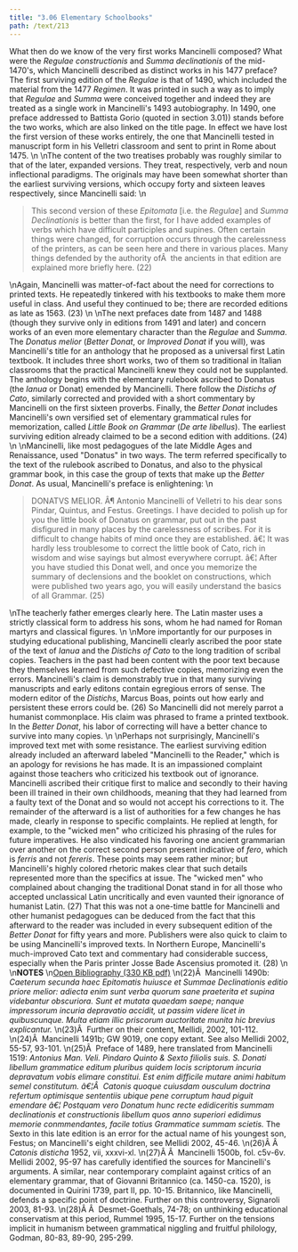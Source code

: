 ```yaml
---
title: "3.06 Elementary Schoolbooks"
path: /text/213
---
```

What then do we know of the very first works Mancinelli composed? What were the <em>Regulae constructionis</em> and <em>Summa declinationis</em> of the mid-1470's, which Mancinelli described as distinct works in his 1477 preface? The first surviving edition of the <em>Regulae</em> is that of 1490, which included the material from the 1477 <em>Regimen</em>. It was printed in such a way as to imply that <em>Regulae</em> and <em>Summa</em> were conceived together and indeed they are treated as a single work in Mancinelli's 1493 autobiography. In 1490, one preface addressed to Battista Gorio (quoted in section 3.01)) stands before the two works, which are also linked on the title page. In effect we have lost the first version of these works entirely, the one that Mancinelli tested in manuscript form in his Velletri classroom and sent to print in Rome about 1475.\n\nThe content of the two treatises probably was roughly similar to that of the later, expanded versions. They treat, respectively, verb and noun inflectional paradigms. The originals may have been somewhat shorter than the earliest surviving versions, which occupy forty and sixteen leaves respectively, since Mancinelli said:\n<blockquote>This second version of these <em>Epitomata</em> [i.e. the <em>Regulae</em>] and <em>Summa Declinationis</em> is better than the first, for I have added examples of verbs which have difficult participles and supines. Often certain things were changed, for corruption occurs through the carelessness of the printers, as can be seen here and there in various places. Many things defended by the authority ofÂ  the ancients in that edition are explained more briefly here. (22)</blockquote>\nAgain, Mancinelli was matter-of-fact about the need for corrections to printed texts. He repeatedly tinkered with his textbooks to make them more useful in class. And useful they continued to be; there are recorded editions as late as 1563. (23)\n\nThe next prefaces date from 1487 and 1488 (though they survive only in editions from 1491 and later) and concern works of an even more elementary character than the <em>Regulae</em> and <em>Summa</em>. The <em>Donatus melior</em> (<em>Better Donat</em>, or <em>Improved Donat</em> if you will), was Mancinelli's title for an anthology that he proposed as a universal first Latin textbook. It includes three short works, two of them so traditional in Italian classrooms that the practical Mancinelli knew they could not be supplanted. The anthology begins with the elementary rulebook ascribed to Donatus (the <em>Ianua</em> or Donat) emended by Mancinelli. There follow the <em>Distichs of Cato</em>, similarly corrected and provided with a short commentary by Mancinelli on the first sixteen proverbs. Finally, the <em>Better Donat</em> includes Mancinelli's own versified set of elementary grammatical rules for memorization, called <em>Little Book on Grammar</em> (<em>De arte libellus</em>). The earliest surviving edition already claimed to be a second edition with additions. (24)\n\nMancinelli, like most pedagogues of the late Middle Ages and Renaissance, used "Donatus" in two ways. The term referred specifically to the text of the rulebook ascribed to Donatus, and also to the physical grammar book, in this case the group of texts that make up the <em>Better Donat</em>. As usual, Mancinelli's preface is enlightening:\n<blockquote>DONATVS MELIOR. Â¶ Antonio Mancinelli of Velletri to his dear sons Pindar, Quintus, and Festus. Greetings. I have decided to polish up for you the little book of Donatus on grammar, put out in the past disfigured in many places by the carelessness of scribes. For it is difficult to change habits of mind once they are established. â€¦ It was hardly less troublesome to correct the little book of Cato, rich in wisdom and wise sayings but almost everywhere corrupt. â€¦ After you have studied this Donat well, and once you memorize the summary of declensions and the booklet on constructions, which were published two years ago, you will easily understand the basics of all Grammar. (25)</blockquote>\nThe teacherly father emerges clearly here. The Latin master uses a strictly classical form to address his sons, whom he had named for Roman martyrs and classical figures.\n\nMore importantly for our purposes in studying educational publishing, Mancinelli clearly ascribed the poor state of the text of <em>Ianua</em> and the <em>Distichs of Cato</em> to the long tradition of scribal copies. Teachers in the past had been content with the poor text because they themselves learned from such defective copies, memorizing even the errors. Mancinelli's claim is demonstrably true in that many surviving manuscripts and early editons contain egregious errors of sense. The modern editor of the <em>Distichs</em>, Marcus Boas, points out how early and persistent these errors could be. (26) So Mancinelli did not merely parrot a humanist commonplace. His claim was phrased to frame a printed textbook. In the <em>Better Donat</em>, his labor of correcting will have a better chance to survive into many copies.\n\nPerhaps not surprisingly, Mancinelli's improved text met with some resistance. The earliest surviving edition already included an afterward labeled "Mancinelli to the Reader," which is an apology for revisions he has made. It is an impassioned complaint against those teachers who criticized his textbook out of ignorance. Mancinelli ascribed their critique first to malice and secondly to their having been ill trained in their own childhoods, meaning that they had learned from a faulty text of the Donat and so would not accept his corrections to it. The remainder of the afterward is a list of authorities for a few changes he has made, clearly in response to specific complaints. He replied at length, for example, to the "wicked men" who criticized his phrasing of the rules for future imperatives. He also vindicated his favoring one ancient grammarian over another on the correct second person present indicative of <em>fero</em>, which is <em>ferris</em> and not <em>fereris</em>. These points may seem rather minor; but Mancinelli's highly colored rhetoric makes clear that such details represented more than the specifics at issue. The "wicked men" who complained about changing the traditional Donat stand in for all those who accepted unclassical Latin uncritically and even vaunted their ignorance of humanist Latin. (27) That this was not a one-time battle for Mancinelli and other humanist pedagogues can be deduced from the fact that this afterward to the reader was included in every subsequent edition of the <em>Better Donat</em> for fifty years and more. Publishers were also quick to claim to be using Mancinelli's improved texts. In Northern Europe, Mancinelli's much-improved Cato text and commentary had considerable success, especially when the Paris printer Josse Bade Ascensius promoted it. (28)\n\n<strong>NOTES</strong>\n<a href="http://www.humanismforsale.org/bibliography.pdf" target="new">Open Bibliography (330 KB pdf)</a>\n(22)Â  Mancinelli 1490b: <em>Caeterum secunda haec Epitomatis huiusce et Summae Declinationis editio priore melior: adiecta enim sunt verba quorum sane praeterita et supina videbantur obscuriora. Sunt et mutata quaedam saepe; nanque impressorum incuria depravatio accidit, ut passim videre licet in quibuscunque. Multa etiam illic priscorum auctoritate munita hic brevius explicantur.</em>\n(23)Â  Further on their content, Mellidi, 2002, 101-112.\n(24)Â  Mancinelli 1491b; GW 9019, one copy extant. See also Mellidi 2002, 55-57, 93-101.\n(25)Â  Preface of 1489, here translated from Mancinelli 1519: <em>Antonius Man. Veli. Pindaro Quinto &amp; Sexto filiolis suis. S. Donati libellum grammatice editum pluribus quidem locis scriptorum incuria depravatum vobis elimare constitui. Est enim difficile mutare animi habitum semel constitutum. â€¦Â  Catonis quoque cuiusdam ousculum doctrina refertum optimisque sententiis ubique pene corruptum haud piguit emendare â€¦ Postquam vero Donatum hunc recte edidiceritis summam declinationis et constructionis libellum quos anno superiori edidimus memorie conmmendantes, facile totius Grammatice summam scietis.</em> The Sexto in this late edition is an error for the actual name of his youngest son, Festus; on Mancinelli's eight children, see Mellidi 2002, 45-46.\n(26)Â Â  <em>Catonis disticha</em> 1952, vii, xxxvi-xl.\n(27)Â Â  Mancinelli 1500b, fol. c5v-6v. Mellidi 2002, 95-97 has carefully identified the sources for Mancinelli's arguments. A similar, near contemporary complaint against critics of an elementary grammar, that of Giovanni Britannico (ca. 1450-ca. 1520), is documented in Quirini 1739, part II, pp. 10-15. Britannico, like Mancinelli, defends a specific point of doctrine. Further on this controversy, Signaroli 2003, 81-93.\n(28)Â Â  Desmet-Goethals, 74-78; on unthinking educational conservatism at this period, Rummel 1995, 15-17. Further on the tensions implicit in humanism between grammatical niggling and fruitful philology, Godman, 80-83, 89-90, 295-299.
